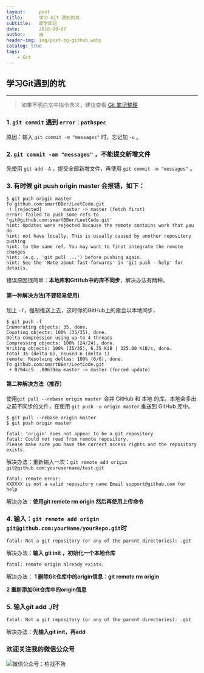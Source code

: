 ```yaml
---
layout:     post
title:      学习 Git 遇到的坑
subtitle:   即学即记
date:       2018-09-07
author:     白
header-img: img/post-bg-github.webp
catalog: true
tags:
    - Git
---
```


## 学习Git遇到的坑
---

> 如果不明白文中指令含义，建议查看 [Git 笔记整理](https://smartbber.github.io/2018/01/23/Git%E7%AC%94%E8%AE%B0%E6%95%B4%E7%90%86/)

### 1. `git commit` 遇到 `error：pathspec`

原因：输入 `git commit -m "messages"` 时，忘记加 `-u` 。

### 2. `git commit -am "messages"` ，不能提交新增文件

先使用 `git add -A` ，提交全部新增文件，再使用 `git commit -m "messages"` 。

### 3. 有时候 git push origin master 会报错，如下：

``` Git
$ git push origin master
To github.com:smartBBer/LeetCode.git
 ! [rejected]        master -> master (fetch first)
error: failed to push some refs to 'git@github.com:smartBBer/LeetCode.git'
hint: Updates were rejected because the remote contains work that you do
hint: not have locally. This is usually caused by another repository pushing
hint: to the same ref. You may want to first integrate the remote changes
hint: (e.g., 'git pull ...') before pushing again.
hint: See the 'Note about fast-forwards' in 'git push --help' for details.

```
错误原因很简单：**本地库和GitHub中的库不同步**，解决办法有两种。

#### 第一种解决方法(不要轻易使用)
加上 `` -f ``，强制推送上去，这时你的GitHub上的库会以本地同步，

```
$ git push -f
Enumerating objects: 35, done.
Counting objects: 100% (35/35), done.
Delta compression using up to 4 threads
Compressing objects: 100% (24/24), done.
Writing objects: 100% (35/35), 6.35 KiB | 325.00 KiB/s, done.
Total 35 (delta 6), reused 6 (delta 1)
remote: Resolving deltas: 100% (6/6), done.
To github.com:smartBBer/LeetCode.git
 + 0794cc5...80639ea master -> master (forced update)
```
#### 第二种解决方法（推荐）
使用``git pull --rebase origin master ``合并 GitHub 和 本地 的库，本地会多出之前不同步的文件，在使用 `git push -u origin master` 推送到 GitHub 库中。

```
$ git pull --rebase origin master
$ git push origin master
```

```
fatal: 'origin' does not appear to be a git repository
fatal: Could not read from remote repository.
Please make sure you have the correct access rights and the repository exists.
```

解决办法：重新输入一次：`git remote add origin git@github.com:yourusername/test.git`

```
fatal: remote error:
XXXXXX is not a valid repository name Email support@github.com for help
```

解决办法：**使用git remote rm origin 然后再使用上传命令**

### 4. 输入：`git remote add origin git@github.com:yourName/yourRepo.git`时

```
fatal: Not a git repository (or any of the parent directories): .git
```

解决办法：**输入 git init ，初始化一个本地仓库**

```
fatal: remote origin already exists.
```

解决办法：
**1 删除Git仓库中的origin信息：git remote rm origin**

**2 重新添加Git仓库中的origin信息**


### 5. 输入git add ./时

```
fatal: Not a git repository (or any of the parent directories): .git
```

解决办法：**先输入git init，再add**

### 欢迎关注我的微信公众号

![微信公众号：柏战不殆](http://upload-images.jianshu.io/upload_images/3990834-c91d28f8be4121e4.png?imageMogr2/auto-orient/strip%7CimageView2/2/w/1240)
